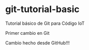 # git-tutorial-basic
Tutorial básico de Git para Código IoT

Primer cambio en Git

Cambio hecho desde GitHub!!!
